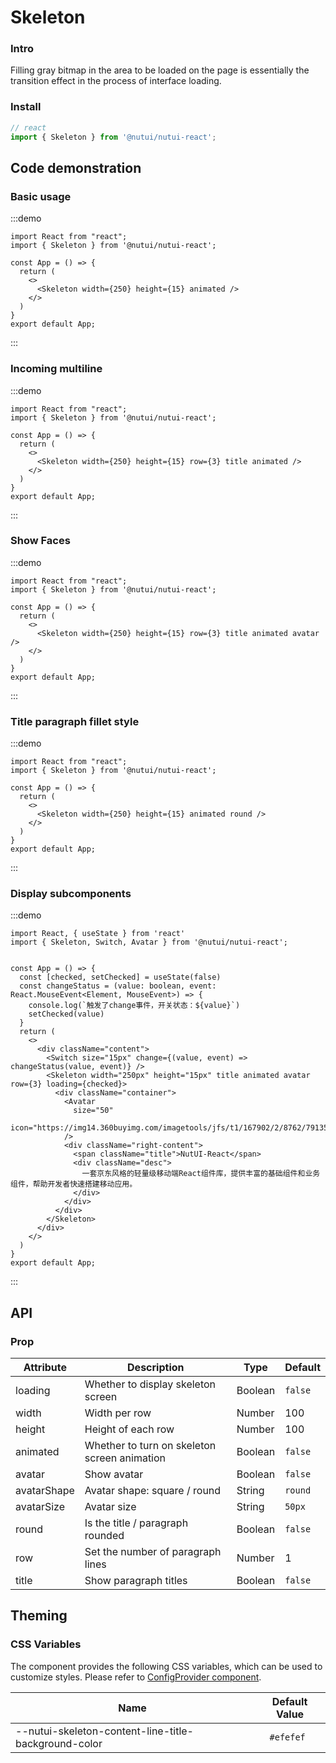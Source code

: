 #  Skeleton

### Intro

Filling gray bitmap in the area to be loaded on the page is essentially the transition effect in the process of interface loading.

### Install
``` ts
// react
import { Skeleton } from '@nutui/nutui-react';

```


## Code demonstration

### Basic usage

:::demo
```tsx
import React from "react";
import { Skeleton } from '@nutui/nutui-react';

const App = () => {
  return (
    <>
      <Skeleton width={250} height={15} animated />
    </>
  )
}
export default App;
```
:::

### Incoming multiline

:::demo
```tsx
import React from "react";
import { Skeleton } from '@nutui/nutui-react';

const App = () => {
  return (
    <>
      <Skeleton width={250} height={15} row={3} title animated />
    </>
  )
}
export default App;
```
:::

### Show Faces

:::demo
```tsx
import React from "react";
import { Skeleton } from '@nutui/nutui-react';

const App = () => {
  return (
    <>
      <Skeleton width={250} height={15} row={3} title animated avatar />
    </>
  )
}
export default App;
```
:::

### Title paragraph fillet style

:::demo
```tsx
import React from "react";
import { Skeleton } from '@nutui/nutui-react';

const App = () => {
  return (
    <>
      <Skeleton width={250} height={15} animated round />
    </>
  )
}
export default App;
```
:::

### Display subcomponents

:::demo
```tsx
import React, { useState } from 'react'
import { Skeleton, Switch, Avatar } from '@nutui/nutui-react';


const App = () => {
  const [checked, setChecked] = useState(false)
  const changeStatus = (value: boolean, event: React.MouseEvent<Element, MouseEvent>) => {
    console.log(`触发了change事件，开关状态：${value}`)
    setChecked(value)
  }
  return (
    <>
      <div className="content">
        <Switch size="15px" change={(value, event) => changeStatus(value, event)} />
        <Skeleton width="250px" height="15px" title animated avatar row={3} loading={checked}>
          <div className="container">
            <Avatar
              size="50"
              icon="https://img14.360buyimg.com/imagetools/jfs/t1/167902/2/8762/791358/603742d7E9b4275e3/e09d8f9a8bf4c0ef.png"
            />
            <div className="right-content">
              <span className="title">NutUI-React</span>
              <div className="desc">
                一套京东风格的轻量级移动端React组件库，提供丰富的基础组件和业务组件，帮助开发者快速搭建移动应用。
              </div>
            </div>
          </div>
        </Skeleton>
      </div>
    </>
  )
}
export default App;
```
:::




## API

### Prop  

| Attribute       | Description                                             | Type    | Default    |
|------------|-------------------------------------------------|---------|----------|
| loading    | Whether to display skeleton screen                                    | Boolean | `false`    | 
| width       | Width per row                                        | Number  | 100 |
| height      | Height of each row                                        | Number  | 100   |
| animated    | Whether to turn on skeleton screen animation                                | Boolean  | `false`  |
| avatar      | Show avatar                                     | Boolean | `false`   |
| avatarShape      | Avatar shape: square / round                        | String | `round`   |
| avatarSize       | Avatar size                                   | String | `50px`    |
| round  | Is the title / paragraph rounded                                | Boolean | `false`  |
| row    | Set the number of paragraph lines                                           | Number | 1       |
| title  | Show paragraph titles                                        | Boolean | `false`   |


## Theming

### CSS Variables

The component provides the following CSS variables, which can be used to customize styles. Please refer to [ConfigProvider component](#/en-US/component/configprovider).

| Name | Default Value |
| --- | --- |
| --nutui-skeleton-content-line-title-background-color | `  #efefef` |

